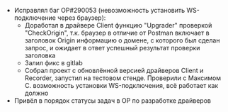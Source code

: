 * Исправлял баг OP#290053 (невозможность установить WS-подключение через браузер):
	* Доработал в драйвере Client функцию "Upgrader" проверкой "CheckOrigin", т.к. браузер в отличие от Postman включает в заголовок Origin информацию о домене, с которого был сделан запрос, и ожидает в ответ успешный результат проверки заголовка
	* Залил фикс в gitlab
	* Собрал проект с обновлённой версией драйверов Client и Recorder, запустил на тестовом стенде. Проверили с Максимом С. возможность установки WS-подключения, всё работает как должно
* Привёл в порядок статусы задач в OP по разработке драйверов